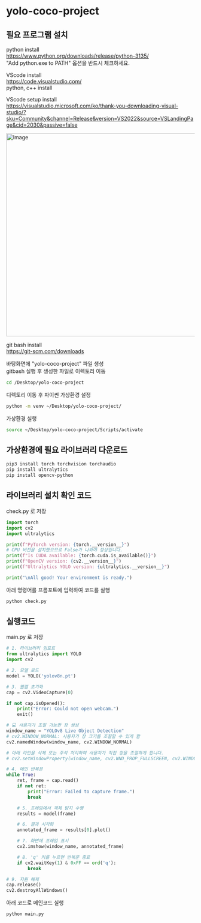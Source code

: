 # yolo-coco-project
## 필요 프로그램 설치
python install <br />
https://www.python.org/downloads/release/python-3135/ <br />
"Add python.exe to PATH" 옵션을 반드시 체크하세요.

VScode install <br />
https://code.visualstudio.com/
<br />
python, c++ install

VScode setup install <br />
https://visualstudio.microsoft.com/ko/thank-you-downloading-visual-studio/?sku=Community&channel=Release&version=VS2022&source=VSLandingPage&cid=2030&passive=false

<img width="636" height="541" alt="Image" src="https://github.com/user-attachments/assets/9c547296-cdd3-4cbc-8d13-5bf5a8524880" />

git bash install <br />
https://git-scm.com/downloads

바탕화면에 "yolo-coco-project" 파일 생성
<br />
gitbash 실행 후 생성한 파일로 이렉토리 이동
```bash
cd /Desktop/yolo-coco-project
```
디렉토리 이동 후 파이썬 가상환경 설정
```bash
python -m venv ~/Desktop/yolo-coco-project/
```
가상환경 실행
```bash
source ~/Desktop/yolo-coco-project/Scripts/activate
```

## 가상환경에 필요 라이브러리 다운로드
```bash
pip3 install torch torchvision torchaudio
pip install ultralytics
pip install opencv-python
```

## 라이브러리 설치 확인 코드 
check.py 로 저장
```python
import torch
import cv2
import ultralytics

print(f"PyTorch version: {torch.__version__}")
# CPU 버전을 설치했으므로 False가 나와야 정상입니다.
print(f"Is CUDA available: {torch.cuda.is_available()}")
print(f"OpenCV version: {cv2.__version__}")
print(f"Ultralytics YOLO version: {ultralytics.__version__}")

print("\nAll good! Your environment is ready.")
```
아래 명령어를 프롬포트에 입력하여 코드를 실행
```bash
python check.py
```
## 실행코드
main.py 로 저장
```python
# 1. 라이브러리 임포트
from ultralytics import YOLO
import cv2

# 2. 모델 로드
model = YOLO('yolov8n.pt')

# 3. 웹캠 초기화
cap = cv2.VideoCapture(0)

if not cap.isOpened():
    print("Error: Could not open webcam.")
    exit()

# 💻 사용자가 조절 가능한 창 생성
window_name = "YOLOv8 Live Object Detection"
# cv2.WINDOW_NORMAL: 사용자가 창 크기를 조절할 수 있게 함
cv2.namedWindow(window_name, cv2.WINDOW_NORMAL) 

# 아래 라인을 삭제 또는 주석 처리하여 사용자가 직접 창을 조절하게 합니다.
# cv2.setWindowProperty(window_name, cv2.WND_PROP_FULLSCREEN, cv2.WINDOW_FULLSCREEN)

# 4. 메인 반복문
while True:
    ret, frame = cap.read()
    if not ret:
        print("Error: Failed to capture frame.")
        break

    # 5. 프레임에서 객체 탐지 수행
    results = model(frame)

    # 6. 결과 시각화
    annotated_frame = results[0].plot()

    # 7. 화면에 프레임 표시
    cv2.imshow(window_name, annotated_frame)

    # 8. 'q' 키를 누르면 반복문 종료
    if cv2.waitKey(1) & 0xFF == ord('q'):
        break

# 9. 자원 해제
cap.release()
cv2.destroyAllWindows()
```
아래 코드로 메인코드 실행
```bash
python main.py
```
